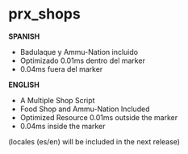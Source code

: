 # prx_shops

**SPANISH**

- Badulaque y Ammu-Nation incluido
- Optimizado 0.01ms dentro del marker
- 0.04ms fuera del marker

**ENGLISH**

- A Multiple Shop Script
- Food Shop and Ammu-Nation Included
- Optimized Resource 0.01ms outside the marker
- 0.04ms inside the marker

(locales (es/en) will be included in the next release)
